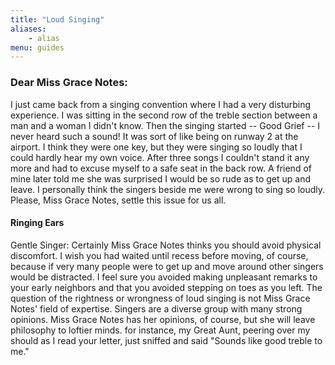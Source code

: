 ```yaml
---
title: "Loud Singing"
aliases:
    - alias
menu: guides
---
```


### Dear Miss Grace Notes:


I just came back from a singing convention where I had a very disturbing experience. I was sitting in the second row of the treble section between a man and a woman I didn't know. Then the singing started -- Good Grief -- I never heard such a sound! It was sort of like being on runway 2 at the airport. I think they were one key, but they were singing so loudly that I could hardly hear my own voice. After three songs I couldn't stand it any more and had to excuse myself to a safe seat in the back row. A friend of mine later told me she was surprised I would be so rude as to get up and leave. I personally think the singers beside me were wrong to sing so loudly. Please, Miss Grace Notes, settle this issue for us all.

#### Ringing Ears

Gentle Singer:
Certainly Miss Grace Notes thinks you should avoid physical discomfort. I wish you had waited until recess before moving, of course, because if very many people were to get up and move around other singers would be distracted. I feel sure you avoided making unpleasant remarks to your early neighbors and that you avoided stepping on toes as you left.
The question of the rightness or wrongness of loud singing is not Miss Grace Notes' field of expertise. Singers are a diverse group with many strong opinions. Miss Grace Notes has her opinions, of course, but she will leave philosophy to loftier minds. for instance, my Great Aunt, peering over my should as I read your letter, just sniffed and said "Sounds like good treble to me."